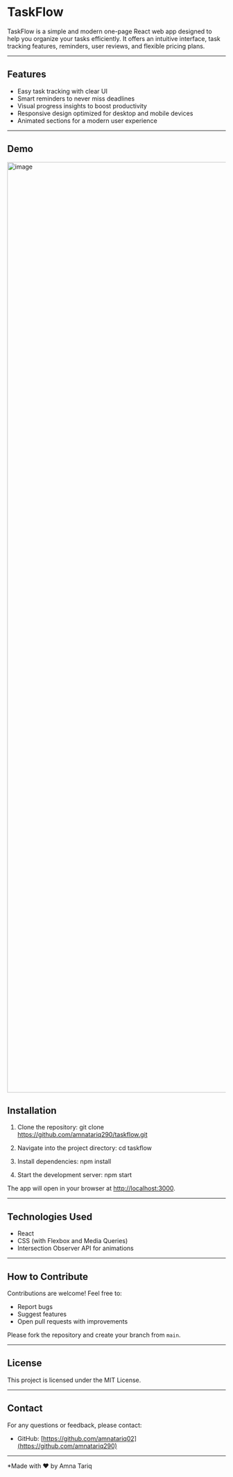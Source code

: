 # TaskFlow

TaskFlow is a simple and modern one-page React web app designed to help you organize your tasks efficiently. It offers an intuitive interface, task tracking features, reminders, user reviews, and flexible pricing plans.

---

## Features

- Easy task tracking with clear UI
- Smart reminders to never miss deadlines
- Visual progress insights to boost productivity
- Responsive design optimized for desktop and mobile devices
- Animated sections for a modern user experience

---

## Demo

<img width="1755" height="2145" alt="image" src="https://github.com/user-attachments/assets/d0fdad85-eda7-4e73-adec-ba05c0d84eda" />


## Installation

1. Clone the repository:
   git clone https://github.com/amnatariq290/taskflow.git


2. Navigate into the project directory:
 cd taskflow


3. Install dependencies:
 npm install


4. Start the development server:
npm start


The app will open in your browser at [http://localhost:3000](http://localhost:3000).

---

## Technologies Used

- React
- CSS (with Flexbox and Media Queries)
- Intersection Observer API for animations

---

## How to Contribute

Contributions are welcome! Feel free to:

- Report bugs
- Suggest features
- Open pull requests with improvements

Please fork the repository and create your branch from `main`.

---

## License

This project is licensed under the MIT License.

---

## Contact

For any questions or feedback, please contact:

- GitHub: [https://github.com/amnatariq02](https://github.com/amnatariq290)

---

*Made with ❤️ by Amna Tariq



